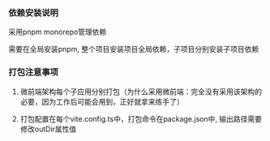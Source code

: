 ### 依赖安装说明

采用pnpm monorepo管理依赖

需要在全局安装pnpm, 整个项目安装项目全局依赖，子项目分别安装子项目依赖


### 打包注意事项

1. 微前端架构每个子应用分别打包（为什么采用微前端：完全没有采用该架构的必要，因为工作后可能会用到，正好就拿来练手了）

2. 打包配置在每个vite.config.ts中，打包命令在package.json中, 输出路径需要修改outDir属性值
